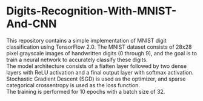 # Digits-Recognition-With-MNIST-And-CNN
This repository contains a simple implementation of MNIST digit classification using TensorFlow 2.0. The MNIST dataset consists of 28x28 pixel grayscale images of handwritten digits (0 through 9), and the goal is to train a neural network to accurately classify these digits.  
The model architecture consists of a flatten layer followed by two dense layers with ReLU activation and a final output layer with softmax activation.  
Stochastic Gradient Descent (SGD) is used as the optimizer, and sparse categorical crossentropy is used as the loss function.  
The training is performed for 10 epochs with a batch size of 32.  
